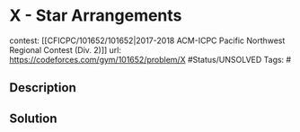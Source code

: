 # X - Star Arrangements

contest: [[CFICPC/101652/101652|2017-2018 ACM-ICPC Pacific Northwest Regional Contest (Div. 2)]]
url: https://codeforces.com/gym/101652/problem/X
#Status/UNSOLVED
Tags: #

## Description

## Solution

